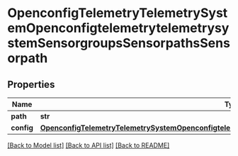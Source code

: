 # OpenconfigTelemetryTelemetrySystemOpenconfigtelemetrytelemetrysystemSensorgroupsSensorpathsSensorpath

## Properties
Name | Type | Description | Notes
------------ | ------------- | ------------- | -------------
**path** | **str** |  | 
**config** | [**OpenconfigTelemetryTelemetrySystemOpenconfigtelemetrytelemetrysystemSensorgroupsSensorpathsConfig**](OpenconfigTelemetryTelemetrySystemOpenconfigtelemetrytelemetrysystemSensorgroupsSensorpathsConfig.md) |  | [optional] 

[[Back to Model list]](../README.md#documentation-for-models) [[Back to API list]](../README.md#documentation-for-api-endpoints) [[Back to README]](../README.md)


